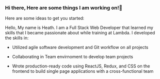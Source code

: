 ### Hi there, Here are some things I am working on!👋


Here are some ideas to get you started:

Hello, My name is Heath. I am a Full Stack Web Developer that learned my skills that I became passionate about while training at Lambda. 
I developed the skills in:
<br/>
  * Utilized agile software development and Git workflow on all projects
              
  * Collaborating in Team envirnoment to develop team projects

  * Wrote production-ready code using ReactJS, Redux, and CSS on the frontend to build single page applications with a cross-functional team

